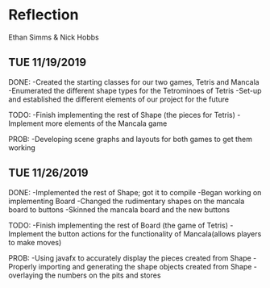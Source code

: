 # Reflection

Ethan Simms & Nick Hobbs


## TUE 11/19/2019

DONE: -Created the starting classes for our two games, Tetris and Mancala
      -Enumerated the different shape types for the Tetrominoes of Tetris
      -Set-up and established the different elements of our project for the future

TODO: -Finish implementing the rest of Shape (the pieces for Tetris)
      -Implement more elements of the Mancala game

PROB: -Developing scene graphs and layouts for both games to get them working

## TUE 11/26/2019

DONE: -Implemented the rest of Shape; got it to compile
      -Began working on implementing Board
      -Changed the rudimentary shapes on the mancala board to buttons
      -Skinned the mancala board and the new buttons

TODO: -Finish implementing the rest of Board (the game of Tetris)
      -Implement the button actions for the functionality of Mancala(allows players to make moves)

PROB: -Using javafx to accurately display the pieces created from Shape
      -Properly importing and generating the shape objects created from Shape
      -overlaying the numbers on the pits and stores
